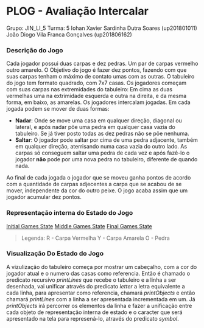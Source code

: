 # PLOG - Avaliação Intercalar

Grupo: JIN_LI_5
Turma: 5
Iohan Xavier Sardinha Dutra Soares (up201801011)
João Diogo Vila Franca Gonçalves (up201806162)

### Descrição do Jogo

Cada jogador possui duas carpas e dez pedras. Um par de carpas vermelho outro amarelo.
O Objetivo do jogo é fazer dez pontos, fazendo com que suas carpas tenham o máximo de contato umas com as outras.
O tabuleiro do jogo tem formato quadrado, com 7x7 casas.
Os jogadores começam com suas carpas nas extremidades do tabuleiro: Em cima as duas vermelhas uma na extrimidade esquerda e outra na direita, e da mesma forma, em baixo, as amarelas.
Os jogadores intercalam jogadas.
Em cada jogada podem se mover de duas formas:

- **Nadar**: Onde se move uma casa em qualquer direção, diagonal ou lateral, e após nadar põe uma pedra em qualquer casa vazia do tabuleiro. Se já tiver posto todas as dez pedras não se põe nenhuma.
- **Saltar**: O jogador pode saltar por cima de uma pedra adjacente, também em qualquer direção, aterrisando numa casa vazia do outro lado. As carpas só conseguem saltar uma pedra de cada vez e após fazê-lo o jogador **não** pode por uma nova pedra no tabuleiro, diferente de quando nada.

Ao final de cada jogada o jogador que se moveu ganha pontos de acordo com a quantidade de carpas adjecentes a carpa que se acabou de se mover, independente da cor do outro peixe.
O jogo acaba assim que um jogador acumular dez pontos.

### Representação interna do Estado do Jogo

[Initial Games State](/initial.png)
[Middle Games State](/middle.png)
[Final Games State](/final.png)

> Legenda:
> R - Carpa Vermelha
> Y - Carpa Amarela
> O - Pedra

### Visualização Do Estado do Jogo

A vizulização do tabuleiro começa por mostrar um cabeçalho, com a cor do jogador atual e o numero das casas como referencia.
Então é chamado o predicato recursivo _printLines_ que recebe o tabuleiro e a linha a ser desenhada, vai unificar através do predicato _letter_ a letra equivalente a cada linha, para apresentar como referencia, chamará _printObjects_ e então chamará _printLines_ com a linha a ser apresentada incrementada em um.
Já _printObjects_ irá percorrer os elementos da linha e fazer a unificação entre cada objeto de representação interna de estado e o caracter que será apresentado na tela para represená-lo, através do predicato _symbol_.

